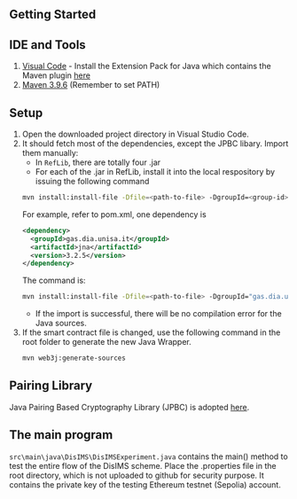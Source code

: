 ## Getting Started

## IDE and Tools
1. [Visual Code](https://code.visualstudio.com/) -  Install the Extension Pack for Java which contains the Maven plugin [here](https://code.visualstudio.com/docs/java/java-build)
2. [Maven 3.9.6](https://maven.apache.org/download.cgi) (Remember to set PATH)

## Setup
1. Open the downloaded project directory in Visual Studio Code.
2. It should fetch most of the dependencies, except the JPBC libary. Import them manually:
    * In `RefLib`, there are totally four .jar
    * For each of the .jar in RefLib, install it into the local respository by issuing the following command
    ```bash
    mvn install:install-file -Dfile=<path-to-file> -DgroupId=<group-id> -DartifactId=<artifact-id> -Dversion=<version> 
    ```
    For example, refer to pom.xml, one dependency is
    ```xml
    <dependency>
      <groupId>gas.dia.unisa.it</groupId>
      <artifactId>jna</artifactId>
      <version>3.2.5</version>
    </dependency>
    ```
    The command is:
    ```bash
    mvn install:install-file -Dfile=<path-to-file> -DgroupId="gas.dia.unisa.it" -DartifactId="jna" -Dversion="3.2.5"
    ```
    * If the import is successful, there will be no compilation error for the Java sources.
3. If the smart contract file is changed, use the following command in the root folder to generate the new Java Wrapper.
    ```bash
    mvn web3j:generate-sources
    ```

## Pairing Library

Java Pairing Based Cryptography Library (JPBC) is adopted [here](http://gas.dia.unisa.it/projects/jpbc/download.html). 

## The main program

`src\main\java\DisIMS\DisIMSExperiment.java` contains the main() method to test the entire flow of the DisIMS scheme. Place the .properties file in the root directory, which is not uploaded to github for security purpose. It contains the private key of the testing Ethereum testnet (Sepolia) account.
